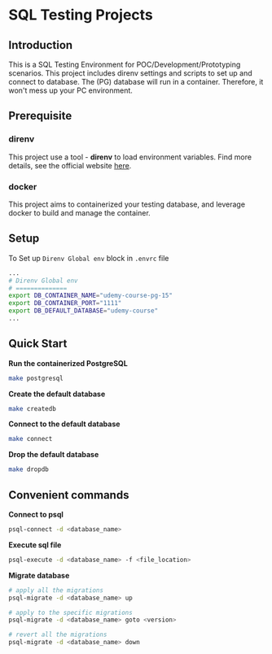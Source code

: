 # SQL Testing Projects

## Introduction
This is a SQL Testing Environment for POC/Development/Prototyping scenarios. This project includes direnv settings and scripts to set up and connect to database. The (PG) database will run in a container. Therefore, it won't mess up your PC environment.

## Prerequisite

### direnv
This project use a tool - **direnv** to load environment variables. Find more details, see the official website [here](https://direnv.net/).


### docker
This project aims to containerized your testing database, and leverage docker to build and manage the container.

## Setup
To Set up `Direnv Global env` block in `.envrc` file

```bash
...
# Direnv Global env
# ==============
export DB_CONTAINER_NAME="udemy-course-pg-15"
export DB_CONTAINER_PORT="1111"
export DB_DEFAULT_DATABASE="udemy-course"
...

```

## Quick Start
**Run the containerized PostgreSQL** 
``` bash
make postgresql
```
**Create the default database**
``` bash
make createdb
```
**Connect to the default database**
``` bash
make connect
```
**Drop the default database**
``` bash
make dropdb
```

## Convenient commands

**Connect to psql**
```bash
psql-connect -d <database_name>
```

**Execute sql file**
```bash
psql-execute -d <database_name> -f <file_location>
```

**Migrate database**
```bash
# apply all the migrations
psql-migrate -d <database_name> up

# apply to the specific migrations
psql-migrate -d <database_name> goto <version>

# revert all the migrations
psql-migrate -d <database_name> down
```